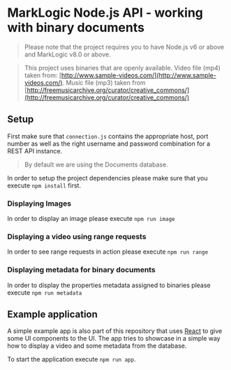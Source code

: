 # MarkLogic Node.js API - working with binary documents

> Please note that the project requires you to have Node.js v6 or above and MarkLogic v8.0 or above.

> This project uses binaries that are openly available. Video file (mp4) taken from: [http://www.sample-videos.com/](http://www.sample-videos.com/). Music file (mp3) taken from [http://freemusicarchive.org/curator/creative_commons/](http://freemusicarchive.org/curator/creative_commons/)

## Setup
First make sure that `connection.js` contains the appropriate host, port number as well as the right username and password combination for a REST API instance.

> By default we are using the Documents database.

In order to setup the project dependencies please make sure that you execute `npm install` first.

### Displaying Images
In order to display an image please execute `npm run image`

### Displaying a video using range requests
In order to see range requests in action please execute `npm run range`

### Displaying metadata for binary documents
In order to display the properties metadata assigned to binaries please execute `npm run metadata`

## Example application
A simple example app is also part of this repository that uses [React](https://facebook.github.io/react/) to give some UI components to the UI. The app tries to showcase in a simple way how to display a video and some metadata from the database.

To start the application execute `npm run app`.
